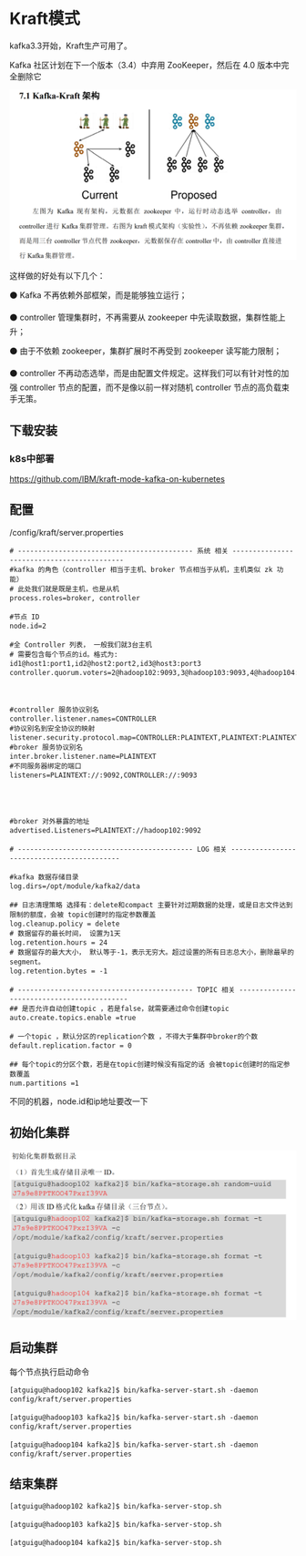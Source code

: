 # Kraft模式



kafka3.3开始，Kraft生产可用了。

Kafka 社区计划在下一个版本（3.4）中弃用 ZooKeeper，然后在 4.0 版本中完全删除它



![image-20221105172501299](https://raw.githubusercontent.com/YE-Fan/k8s-learning/main/imgs/202211051725373.png)



这样做的好处有以下几个：

 ⚫ Kafka 不再依赖外部框架，而是能够独立运行；

 ⚫ controller 管理集群时，不再需要从 zookeeper 中先读取数据，集群性能上升；

 ⚫ 由于不依赖 zookeeper，集群扩展时不再受到 zookeeper 读写能力限制； 

⚫ controller 不再动态选举，而是由配置文件规定。这样我们可以有针对性的加强 controller 节点的配置，而不是像以前一样对随机 controller 节点的高负载束手无策。



## 下载安装



### k8s中部署



https://github.com/IBM/kraft-mode-kafka-on-kubernetes







## 配置

/config/kraft/server.properties

```properties
# ------------------------------------------- 系统 相关 -------------------------------------------
#kafka 的角色（controller 相当于主机、broker 节点相当于从机，主机类似 zk 功能）
# 此处我们就是既是主机，也是从机
process.roles=broker, controller

#节点 ID
node.id=2

#全 Controller 列表， 一般我们就3台主机
# 需要包含每个节点的id。格式为: id1@host1:port1,id2@host2:port2,id3@host3:port3
controller.quorum.voters=2@hadoop102:9093,3@hadoop103:9093,4@hadoop104:9093



#controller 服务协议别名
controller.listener.names=CONTROLLER
#协议别名到安全协议的映射
listener.security.protocol.map=CONTROLLER:PLAINTEXT,PLAINTEXT:PLAINTEXT,SSL:SSL,SASL_PLAINTEXT:SASL_PLAINTEXT,SASL_SSL:SASL_SSL
#broker 服务协议别名
inter.broker.listener.name=PLAINTEXT
#不同服务器绑定的端口
listeners=PLAINTEXT://:9092,CONTROLLER://:9093




#broker 对外暴露的地址
advertised.Listeners=PLAINTEXT://hadoop102:9092

# ------------------------------------------- LOG 相关 -------------------------------------------

#kafka 数据存储目录
log.dirs=/opt/module/kafka2/data

## 日志清理策略 选择有：delete和compact 主要针对过期数据的处理，或是日志文件达到限制的额度，会被 topic创建时的指定参数覆盖
log.cleanup.policy = delete
# 数据留存的最长时间， 设置为1天
log.retention.hours = 24
# 数据留存的最大大小， 默认等于-1，表示无穷大。超过设置的所有日志总大小，删除最早的 segment。
log.retention.bytes = -1

# ------------------------------------------- TOPIC 相关 -------------------------------------------
## 是否允许自动创建topic ，若是false，就需要通过命令创建topic
auto.create.topics.enable =true
 
# 一个topic ，默认分区的replication个数 ，不得大于集群中broker的个数
default.replication.factor = 0
 
## 每个topic的分区个数，若是在topic创建时候没有指定的话 会被topic创建时的指定参数覆盖
num.partitions =1

```



不同的机器，node.id和ip地址要改一下





## 初始化集群

![image-20221105173414569](https://raw.githubusercontent.com/YE-Fan/k8s-learning/main/imgs/202211051734623.png)



## 启动集群



每个节点执行启动命令

```
[atguigu@hadoop102 kafka2]$ bin/kafka-server-start.sh -daemon 
config/kraft/server.properties

[atguigu@hadoop103 kafka2]$ bin/kafka-server-start.sh -daemon 
config/kraft/server.properties

[atguigu@hadoop104 kafka2]$ bin/kafka-server-start.sh -daemon 
config/kraft/server.properties

```



## 结束集群



```
[atguigu@hadoop102 kafka2]$ bin/kafka-server-stop.sh

[atguigu@hadoop103 kafka2]$ bin/kafka-server-stop.sh

[atguigu@hadoop104 kafka2]$ bin/kafka-server-stop.sh
```

